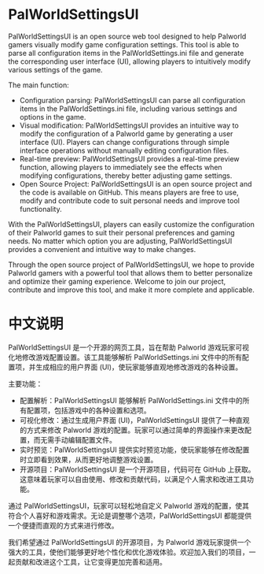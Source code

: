 # PalWorldSettingsUI
PalWorldSettingsUI is an open source web tool designed to help Palworld gamers visually modify game configuration settings. This tool is able to parse all configuration items in the PalWorldSettings.ini file and generate the corresponding user interface (UI), allowing players to intuitively modify various settings of the game.

The main function:

* Configuration parsing: PalWorldSettingsUI can parse all configuration items in the PalWorldSettings.ini file, including various settings and options in the game.
* Visual modification: PalWorldSettingsUI provides an intuitive way to modify the configuration of a Palworld game by generating a user interface (UI). Players can change configurations through simple interface operations without manually editing configuration files.
* Real-time preview: PalWorldSettingsUI provides a real-time preview function, allowing players to immediately see the effects when modifying configurations, thereby better adjusting game settings.
* Open Source Project: PalWorldSettingsUI is an open source project and the code is available on GitHub. This means players are free to use, modify and contribute code to suit personal needs and improve tool functionality.

With the PalWorldSettingsUI, players can easily customize the configuration of their Palworld games to suit their personal preferences and gaming needs. No matter which option you are adjusting, PalWorldSettingsUI provides a convenient and intuitive way to make changes.

Through the open source project of PalWorldSettingsUI, we hope to provide Palworld gamers with a powerful tool that allows them to better personalize and optimize their gaming experience. Welcome to join our project, contribute and improve this tool, and make it more complete and applicable.

# 中文说明
PalWorldSettingsUI 是一个开源的网页工具，旨在帮助 Palworld 游戏玩家可视化地修改游戏配置设置。该工具能够解析 PalWorldSettings.ini 文件中的所有配置项，并生成相应的用户界面 (UI)，使玩家能够直观地修改游戏的各种设置。

主要功能：

* 配置解析：PalWorldSettingsUI 能够解析 PalWorldSettings.ini 文件中的所有配置项，包括游戏中的各种设置和选项。
* 可视化修改：通过生成用户界面 (UI)，PalWorldSettingsUI 提供了一种直观的方式来修改 Palworld 游戏的配置。玩家可以通过简单的界面操作来更改配置，而无需手动编辑配置文件。
* 实时预览：PalWorldSettingsUI 提供实时预览功能，使玩家能够在修改配置时立即看到效果，从而更好地调整游戏设置。
* 开源项目：PalWorldSettingsUI 是一个开源项目，代码可在 GitHub 上获取。这意味着玩家可以自由使用、修改和贡献代码，以满足个人需求和改进工具功能。

通过 PalWorldSettingsUI，玩家可以轻松地自定义 Palworld 游戏的配置，使其符合个人喜好和游戏需求。无论是调整哪个选项，PalWorldSettingsUI 都能提供一个便捷而直观的方式来进行修改。

我们希望通过 PalWorldSettingsUI 的开源项目，为 Palworld 游戏玩家提供一个强大的工具，使他们能够更好地个性化和优化游戏体验。欢迎加入我们的项目，一起贡献和改进这个工具，让它变得更加完善和适用。
